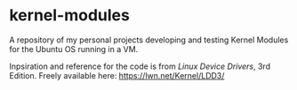# kernel-modules

A repository of my personal projects developing and testing Kernel Modules for the Ubuntu OS running in a VM.

Inpsiration and reference for the code is from _Linux Device Drivers_, 3rd Edition. Freely available here: https://lwn.net/Kernel/LDD3/

